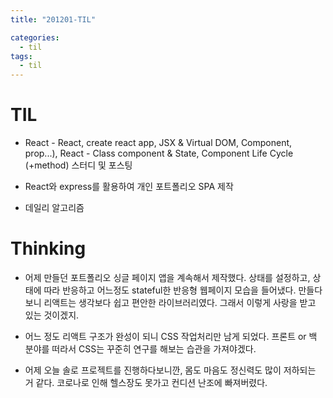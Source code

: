 ```yaml
---
title: "201201-TIL"

categories:
  - til
tags:
  - til
---
```

# TIL
 - React - React, create react app, JSX & Virtual DOM, Component, prop...), React - Class component & State, Component Life Cycle (+method) 스터디 및 포스팅

 - React와 express를 활용하여 개인 포트폴리오 SPA 제작

 - 데일리 알고리즘

 

# Thinking
 - 어제 만들던 포트폴리오 싱글 페이지 앱을 계속해서 제작했다. 상태를 설정하고, 상태에 따라 반응하고 어느정도 stateful한 반응형 웹페이지 모습을 들어냈다. 만들다 보니 리액트는 생각보다 쉽고 편안한 라이브러리였다. 그래서 이렇게 사랑을 받고 있는 것이겠지.

 - 어느 정도 리액트 구조가 완성이 되니 CSS 작업처리만 남게 되었다. 프론트 or 백 분야를 떠라서 CSS는 꾸준히 연구를 해보는 습관을 가져야겠다.

 - 어제 오늘 솔로 프로젝트를 진행하다보니깐, 몸도 마음도 정신력도 많이 저하되는 거 같다. 코로나로 인해 헬스장도 못가고 컨디션 난조에 빠져버렸다.